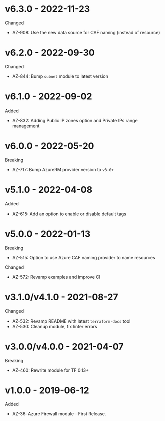 # v6.3.0 - 2022-11-23

Changed
  * AZ-908: Use the new data source for CAF naming (instead of resource)

# v6.2.0 - 2022-09-30

Changed
  * AZ-844: Bump `subnet` module to latest version

# v6.1.0 - 2022-09-02

Added
 * AZ-832: Adding Public IP zones option and Private IPs range management

# v6.0.0 - 2022-05-20

Breaking
  * AZ-717: Bump AzureRM provider version to `v3.0+`

# v5.1.0 - 2022-04-08

Added
  * AZ-615: Add an option to enable or disable default tags

# v5.0.0 - 2022-01-13

Breaking
  * AZ-515: Option to use Azure CAF naming provider to name resources

Changed
  * AZ-572: Revamp examples and improve CI

# v3.1.0/v4.1.0 - 2021-08-27

Changed
  * AZ-532: Revamp README with latest `terraform-docs` tool
  * AZ-530: Cleanup module, fix linter errors

# v3.0.0/v4.0.0 - 2021-04-07

Breaking
  * AZ-460: Rewrite module for TF 0.13+

# v1.0.0 - 2019-06-12

Added
  * AZ-36: Azure Firewall module - First Release.
